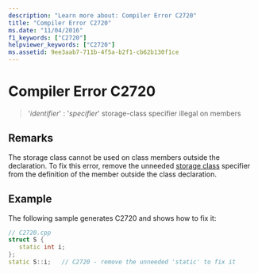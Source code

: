 ```yaml
---
description: "Learn more about: Compiler Error C2720"
title: "Compiler Error C2720"
ms.date: "11/04/2016"
f1_keywords: ["C2720"]
helpviewer_keywords: ["C2720"]
ms.assetid: 9ee3aab7-711b-4f5a-b2f1-cb62b130f1ce
---
```

# Compiler Error C2720

> '*identifier*' : '*specifier*' storage-class specifier illegal on members

## Remarks

The storage class cannot be used on class members outside the declaration. To fix this error, remove the unneeded [storage class](../../cpp/storage-classes-cpp.md) specifier from the definition of the member outside the class declaration.

## Example

The following sample generates C2720 and shows how to fix it:

```cpp
// C2720.cpp
struct S {
   static int i;
};
static S::i;   // C2720 - remove the unneeded 'static' to fix it
```
